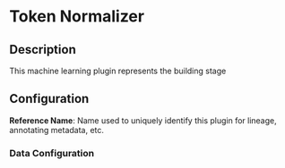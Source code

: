 
# Token Normalizer

## Description

This machine learning plugin represents the building stage

## Configuration
**Reference Name**: Name used to uniquely identify this plugin for lineage, annotating metadata, etc.

### Data Configuration
